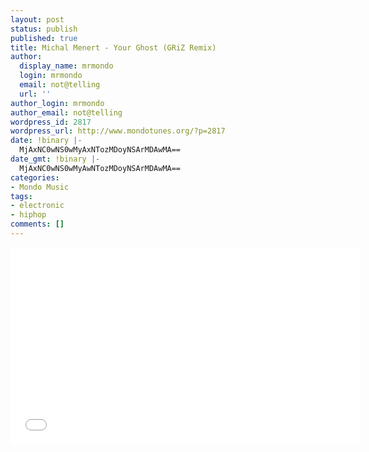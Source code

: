 ```yaml
---
layout: post
status: publish
published: true
title: Michal Menert - Your Ghost (GRiZ Remix)
author:
  display_name: mrmondo
  login: mrmondo
  email: not@telling
  url: ''
author_login: mrmondo
author_email: not@telling
wordpress_id: 2817
wordpress_url: http://www.mondotunes.org/?p=2817
date: !binary |-
  MjAxNC0wNS0wMyAxNTozMDoyNSArMDAwMA==
date_gmt: !binary |-
  MjAxNC0wNS0wMyAwNTozMDoyNSArMDAwMA==
categories:
- Mondo Music
tags:
- electronic
- hiphop
comments: []
---
```

<iframe width="560" height="315" src="//www.youtube.com/embed/c5nrMOSnGcE" frameborder="0"> </iframe>
